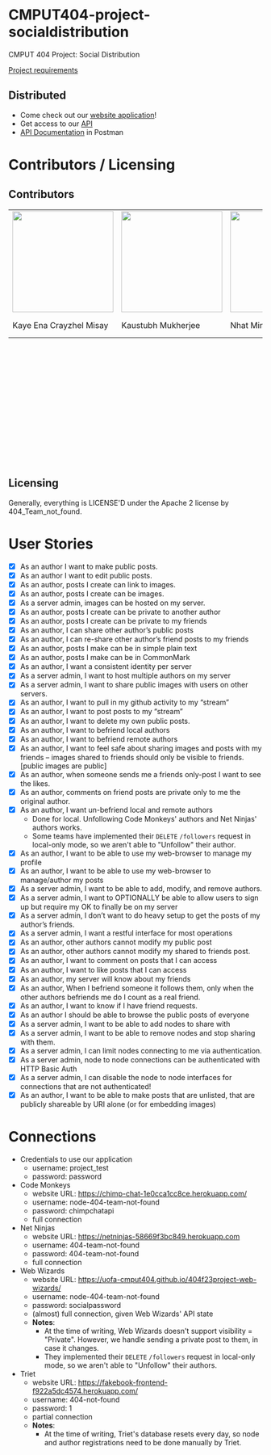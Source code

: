 CMPUT404-project-socialdistribution
===================================

CMPUT 404 Project: Social Distribution

[Project requirements](https://github.com/uofa-cmput404/project-socialdistribution/blob/master/project.org) 

## Distributed
- Come check out our [website application](https://distributed-network-37d054f03cf4.herokuapp.com/)!
- Get access to our [API](https://distributed-network-37d054f03cf4.herokuapp.com/api/)
- [API Documentation](https://documenter.getpostman.com/view/29719988/2s9Ye8hFfD) in Postman

Contributors / Licensing
========================

## Contributors
<table style="height:500px;">
  <tr>
    <td><a href="https://github.com/kaynzhel"/><img src="https://github.com/kaynzhel.png" width="200"></td>
    <td><a href="https://github.com/Boredalien248"/><img src="https://github.com/Boredalien248.png" width="200"></td>
    <td><a href="https://github.com/nluu175"/><img src="https://github.com/nluu175.png" width="200"></td>
    <td><a href="https://github.com/rmgutierrez"/><img src="https://github.com/rmgutierrez.png" width="200"></td>
    <td><a href="https://github.com/mehsheed"/><img src="https://github.com/mehsheed.png" width="200"></td>
  </tr>
  <tr>
    <td>Kaye Ena Crayzhel Misay</td>
    <td>Kaustubh Mukherjee</td>
    <td>Nhat Minh Luu</td>
    <td>Raphael Gutierrez</td>
    <td>Mehsheed Ahmed Syed Abdul</td>
  </tr>
</table>

## Licensing
Generally, everything is LICENSE'D under the Apache 2 license by 404_Team_not_found.

User Stories
========================
- [x] As an author I want to make public posts.
- [x] As an author I want to edit public posts.
- [x] As an author, posts I create can link to images.
- [x] As an author, posts I create can be images.
- [x] As a server admin, images can be hosted on my server.
- [x] As an author, posts I create can be private to another author
- [x] As an author, posts I create can be private to my friends
- [x] As an author, I can share other author’s public posts
- [x] As an author, I can re-share other author’s friend posts to my friends
- [x] As an author, posts I make can be in simple plain text
- [x] As an author, posts I make can be in CommonMark
- [x] As an author, I want a consistent identity per server
- [x] As a server admin, I want to host multiple authors on my server
- [x] As a server admin, I want to share public images with users on other servers.
- [x] As an author, I want to pull in my github activity to my “stream”
- [x] As an author, I want to post posts to my “stream”
- [x] As an author, I want to delete my own public posts.
- [x] As an author, I want to befriend local authors
- [x] As an author, I want to befriend remote authors
- [x] As an author, I want to feel safe about sharing images and posts with my friends – images shared to friends should only be visible to friends. [public images are public]
- [x] As an author, when someone sends me a friends only-post I want to see the likes.
- [x] As an author, comments on friend posts are private only to me the original author.
- [x] As an author, I want un-befriend local and remote authors
  - Done for local. Unfollowing Code Monkeys' authors and Net Ninjas' authors works.
  - Some teams have implemented their `DELETE` `/followers` request in local-only mode, so we aren't able to "Unfollow" their author.
- [x] As an author, I want to be able to use my web-browser to manage my profile
- [x] As an author, I want to be able to use my web-browser to manage/author my posts
- [x] As a server admin, I want to be able to add, modify, and remove authors.
- [x] As a server admin, I want to OPTIONALLY be able to allow users to sign up but require my OK to finally be on my server
- [x] As a server admin, I don’t want to do heavy setup to get the posts of my author’s friends.
- [x] As a server admin, I want a restful interface for most operations
- [x] As an author, other authors cannot modify my public post
- [x] As an author, other authors cannot modify my shared to friends post.
- [x] As an author, I want to comment on posts that I can access
- [x] As an author, I want to like posts that I can access
- [x] As an author, my server will know about my friends
- [x] As an author, When I befriend someone it follows them, only when the other authors befriends me do I count as a real friend.
- [x] As an author, I want to know if I have friend requests.
- [x] As an author I should be able to browse the public posts of everyone
- [x] As a server admin, I want to be able to add nodes to share with
- [x] As a server admin, I want to be able to remove nodes and stop sharing with them.
- [x] As a server admin, I can limit nodes connecting to me via authentication.
- [x] As a server admin, node to node connections can be authenticated with HTTP Basic Auth
- [x] As a server admin, I can disable the node to node interfaces for connections that are not authenticated!
- [x] As an author, I want to be able to make posts that are unlisted, that are publicly shareable by URI alone (or for embedding images)

Connections
========================
- Credentials to use our application
  - username: project_test
  - password: password
- Code Monkeys
  - website URL: https://chimp-chat-1e0cca1cc8ce.herokuapp.com/
  - username: node-404-team-not-found
  - password: chimpchatapi
  - full connection
- Net Ninjas
  - website URL: https://netninjas-58669f3bc849.herokuapp.com
  - username: 404-team-not-found
  - password: 404-team-not-found
  - full connection
- Web Wizards
   - website URL: https://uofa-cmput404.github.io/404f23project-web-wizards/
   - username: node-404-team-not-found
   - password: socialpassword
   - (almost) full connection, given Web Wizards' API state
   - **Notes**:
     - At the time of writing, Web Wizards doesn't support visibility = "Private". However, we handle sending a private post to them, in case it changes.
     - They implemented their `DELETE` `/followers` request in local-only mode, so we aren't able to "Unfollow" their authors.
- Triet
  - website URL: https://fakebook-frontend-f922a5dc4574.herokuapp.com/
  - username: 404-not-found
  - password: 1
  - partial connection
  - **Notes**:
    - At the time of writing, Triet's database resets every day, so node and author registrations need to be done manually by Triet.
